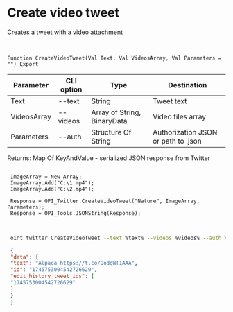 ﻿---
sidebar_position: 4
---

# Create video tweet
 Creates a tweet with a video attachment


<br/>


`Function CreateVideoTweet(Val Text, Val VideosArray, Val Parameters = "") Export`

 | Parameter | CLI option | Type | Destination |
 |-|-|-|-|
 | Text | --text | String | Tweet text |
 | VideosArray | --videos | Array of String, BinaryData | Video files array |
 | Parameters | --auth | Structure Of String | Authorization JSON or path to .json |

 
 Returns: Map Of KeyAndValue - serialized JSON response from Twitter





```bsl title="Code example"
 
 ImageArray = New Array;
 ImageArray.Add("C:\1.mp4");
 ImageArray.Add("C:\2.mp4");
 
 Response = OPI_Twitter.CreateVideoTweet("Nature", ImageArray, Parameters);
 Response = OPI_Tools.JSONString(Response);
 
```
	


```sh title="CLI command example"
 
 oint twitter CreateVideoTweet --text %text% --videos %videos% --auth %auth%

```

```json title="Result"
 {
 "data": {
 "text": "Alpaca https://t.co/OodoWT1AAA",
 "id": "1745753004542726629",
 "edit_history_tweet_ids": [
 "1745753004542726629"
 ]
 }
 }
```
